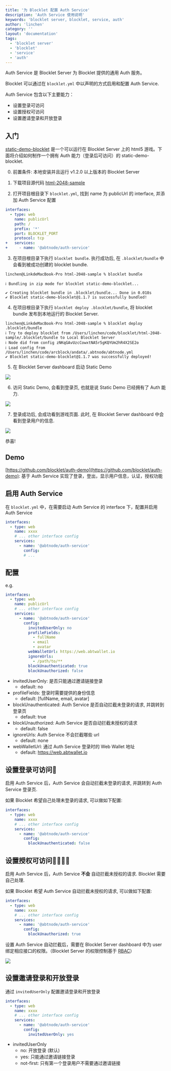 ```yaml
---
title: '为 Blocklet 配置 Auth Service'
description: 'Auth Service 使用说明'
keywords: 'blocklet server, blocklet, service, auth'
author: 'linchen'
category: ''
layout: 'documentation'
tags:
  - 'blocklet server'
  - 'blocklet'
  - 'service'
  - 'auth'
---
```


Auth Service 是 Blocklet Server 为 Blocklet 提供的通用 Auth 服务。

Blocklet 可以通过在 `blocklet.yml` 中以声明的方式启用和配置 Auth Service.

Auth Service 包含以下主要能力：
- 设置登录可访问
- 设置授权可访问
- 设置邀请登录和开放登录

## 入门
[static-demo-blocklet](https://github.com/blocklet/html-2048-sample) 是一个可以运行在 Blocklet Server 上的 html5 游戏。下面将介绍如何制作一个拥有 Auth 能力（登录后可访问）的 static-demo-blocklet.

0. 前置条件: 本地安装并且运行 v1.2.0 以上版本的 Blocklet Server

1. 下载项目源代码 [html-2048-sample](https://github.com/blocklet/html-2048-sample)

2. 打开项目根目录下 `blocklet.yml`, 找到 name 为 publicUrl 的 interface, 并添加 Auth Service 配置

``` yml
interfaces:
  - type: web
    name: publicUrl
    path: /
    prefix: '*'
    port: BLOCKLET_PORT
    protocol: tcp
+   services:
+     - name: '@abtnode/auth-service'
```

3. 在项目根目录下执行 `blocklet bundle`. 执行成功后, 在 `.blocklet/bundle` 中会看到被成功创建的 blocklet bundle.

```
linchen@LinkdeMacBook-Pro html-2048-sample % blocklet bundle

ℹ Bundling in zip mode for blocklet static-demo-blocklet...

✔ Creating blocklet bundle in .blocklet/bundle... Done in 0.018s
✔ Blocklet static-demo-blocklet@1.1.7 is successfully bundled!
```

4. 在项目根目录下执行 `blocklet deploy .blocklet/bundle`, 将 blocklet bundle 发布到本地运行的 Blocklet Server.

```
linchen@LinkdeMacBook-Pro html-2048-sample % blocklet deploy .blocklet/bundle
ℹ Try to deploy blocklet from /Users/linchen/code/blocklet/html-2048-sample/.blocklet/bundle to Local Blocklet Server
ℹ Node did from config zNKqGAvUzcCowxtNA5r5gKQYUm2hR4X2SE2o
ℹ Load config from /Users/linchen/code/arcblock/andata/.abtnode/abtnode.yml
✔ Blocklet static-demo-blocklet@1.1.7 was successfully deployed!
```

5. 在 Blocklet Server dashboard 启动 Static Demo

![](./images/static-demo-1.png)

6. 访问 Static Demo, 会看到登录页, 也就是说 Static Demo 已经拥有了 Auth 能力.

![](./images/static-demo-2.png)

7. 登录成功后, 会成功看到游戏页面. 此时, 在 Blocklet Server dashboard 中会看到登录用户的信息.

![](./images/static-demo-3.png)

恭喜!

## Demo

[https://github.com/blocklet/auth-demo](https://github.com/blocklet/auth-demo): 基于 Auth Service 实现了登录，登出，显示用户信息，认证，授权功能

## 启用 Auth Service
在 `blocklet.yml` 中，在需要启动 Auth Service 的 interface 下，配置并启用 Auth Service

```yml
interfaces:
  - type: web
    name: xxxx
    # ... other interface config
    services:
      - name: '@abtnode/auth-service'
        config:
        # ...
```

## 配置
e.g.

```yml
interfaces:
  - type: web
    name: publicUrl
    # ... other interface config
    services:
      - name: '@abtnode/auth-service'
        config:
          invitedUserOnly: no
          profileFields:
            - fullName
            - email
            - avatar
          webWalletUrl: https://web.abtwallet.io
          ignoreUrls:
            - /path/to/**
          blockUnauthenticated: true
          blockUnauthorized: false
```

- invitedUserOnly: 是否只能通过邀请链接登录
  - default: no
- profileFields: 登录时需要提供的身份信息
  - default: [fullName, email, avatar]
- blockUnauthenticated: Auth Service 是否自动拦截未登录的请求, 并跳转到登录页
  - default: true
- blockUnauthorized: Auth Service 是否自动拦截未授权的请求
  - default: false
- ignoreUrls: Auth Service 不会拦截哪些 url
  - default: none
- webWalletUrl: 通过 Auth Service 登录时的 Web Wallet 地址
  - default: https://web.abtwallet.io

## 设置登录可访问
启用 Auth Service 后，Auth Service 会自动拦截未登录的请求, 并跳转到 Auth Service 登录页.

如果 Blocklet 希望自己处理未登录的请求, 可以做如下配置:

```yml
interfaces:
  - type: web
    name: xxxx
    # ... other interface config
    services:
      - name: '@abtnode/auth-service'
        config:
          blockUnauthenticated: false
```

## 设置授权可访问

启用 Auth Service 后，Auth Service **不会** 自动拦截未授权的请求. Blocklet 需要自己处理.

如果 Blocklet 希望 Auth Service 自动拦截未授权的请求, 可以做如下配置:

```yml
interfaces:
  - type: web
    name: xxxx
    # ... other interface config
    services:
      - name: '@abtnode/auth-service'
        config:
          blockUnauthorized: true
```

设置 Auth Service 自动拦截后，需要在 Blocklet Server dashboard 中为 user 绑定相应接口的权限。（Blocklet Server 的权限控制基于 [RBAC](https://en.wikipedia.org/wiki/Role-based_access_control)）

![](./images/permissions.png)


## 设置邀请登录和开放登录
通过 `invitedUserOnly` 配置邀请登录和开放登录

```yml
interfaces:
  - type: web
    name: xxxx
    # ... other interface config
    services:
      - name: '@abtnode/auth-service'
        config:
          invitedUserOnly: yes
```

- invitedUserOnly
  - no: 开放登录 (默认)
  - yes: 只能通过邀请链接登录
  - not-first: 只有第一个登录用户不需要通过邀请链接